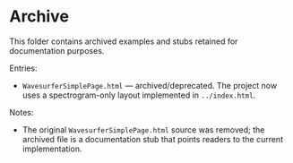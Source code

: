 # Archive

This folder contains archived examples and stubs retained for documentation purposes.

Entries:
- `WavesurferSimplePage.html` — archived/deprecated. The project now uses a spectrogram-only layout implemented in `../index.html`.

Notes:
- The original `WavesurferSimplePage.html` source was removed; the archived file is a documentation stub that points readers to the current implementation.


